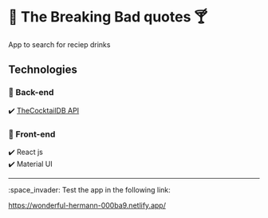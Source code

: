 # :tropical_drink: The Breaking Bad quotes :cocktail:

App to search for reciep drinks 

## Technologies
### :small_blue_diamond: Back-end
:heavy_check_mark: [TheCocktailDB API](https://www.thecocktaildb.com])

### :small_blue_diamond: Front-end
:heavy_check_mark: React js \
:heavy_check_mark: Material UI

<hr>
:space_invader: Test the app in the following link:

https://wonderful-hermann-000ba9.netlify.app/

